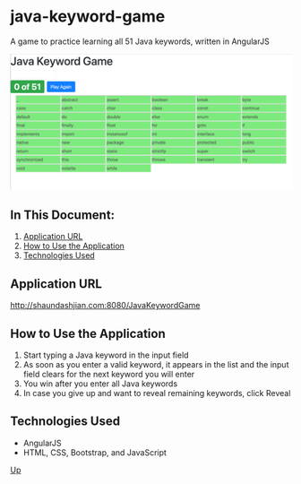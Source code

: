 # java-keyword-game
A game to practice learning all 51 Java keywords, written in AngularJS

![alt text](images/main.png "Main")

## In This Document:
1. [Application URL](#application-url)
2. [How to Use the Application](#how-to-use-the-application)
3. [Technologies Used](#technologies-used)

## Application URL
http://shaundashjian.com:8080/JavaKeywordGame

## How to Use the Application
1. Start typing a Java keyword in the input field
2. As soon as you enter a valid keyword, it appears in the list and the input field clears for the next keyword you will enter
3. You win after you enter all Java keywords
4. In case you give up and want to reveal remaining keywords, click Reveal

## Technologies Used
  * AngularJS
  * HTML, CSS, Bootstrap, and JavaScript

[Up](README.md)

